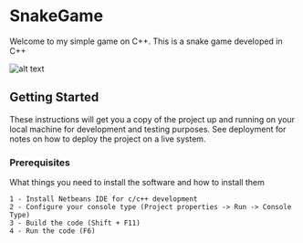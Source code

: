 # SnakeGame

Welcome to my simple game on C++. 
This is a snake game developed in C++

![alt text](https://github.com/joaopequeno96/SnakeGame/blob/master/icon.ico)

## Getting Started

These instructions will get you a copy of the project up and running on your local machine for development and testing purposes. See deployment for notes on how to deploy the project on a live system.

### Prerequisites

What things you need to install the software and how to install them

```
1 - Install Netbeans IDE for c/c++ development
2 - Configure your console type (Project properties -> Run -> Console Type)
3 - Build the code (Shift + F11)
4 - Run the code (F6)
```

<!---### Installing

<!---A step by step series of examples that tell you how to get a development env running

<!---Say what the step will be

```
Give the example
```

<!---And repeat

```
until finished
```

<!---End with an example of getting some data out of the system or using it for a little demo

<!---## Running the tests

<!---Explain how to run the automated tests for this system

<!---### Break down into end to end tests>

<!---Explain what these tests test and why>

```
Give an example
```

<!---### And coding style tests>

<!---Explain what these tests test and why>

```
Give an example
```

<!---## Deployment>

<!---Add additional notes about how to deploy this on a live system>

## Built With

* [NETBEANS](https://netbeans.org) - IDE software used
* [C](https://en.wikipedia.org/wiki/C_(programming_language)) - Programming language used
<!---* [Maven](https://maven.apache.org/) - Dependency Management>
<!---* [ROME](https://rometools.github.io/rome/) - Used to generate RSS Feeds>

<!---## Contributing>

<!---Please read [CONTRIBUTING.md](https://gist.github.com/PurpleBooth/b24679402957c63ec426) for details on our code of conduct, and the> <process for submitting pull requests to us.>

<!---## Versioning>

<!---We use [SemVer](http://semver.org/) for versioning. For the versions available, see the [tags on this repository](https://github.com/your/project/tags). >

## Authors

* **João Pequeno** - *Initial work - v0.1* - [joaopequeno96](https://github.com/joaopequeno96)

See also the list of [contributors](https://github.com/SnakeGame/contributors) who participated in this project.

## License

This project is licensed under the MIT License - see the [LICENSE.md](LICENSE.md) file for details

## Acknowledgments

* NVitanovic
* Inspiration

